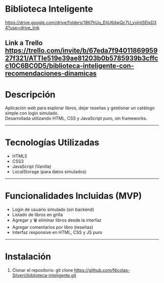 # Biblioteca Inteligente
https://drive.google.com/drive/folders/18tl7hUu_EIjU6dwQc7U_yxlntSElxD34?usp=drive_link

Link a Trello
https://trello.com/invite/b/67eda7f9401186995927f321/ATTIe519e39ae81203b0b5785939b3cffcc10C6BC0D5/biblioteca-inteligente-con-recomendaciones-dinamicas
---

# Descripción
Aplicación web para explorar libros, dejar reseñas y gestionar un catálogo simple con login simulado.  
Desarrollada utilizando HTML, CSS y JavaScript puro, sin frameworks.

---

# Tecnologías Utilizadas
- HTML5  
- CSS3  
- JavaScript (Vanilla)  
- LocalStorage (para datos simulados)

---

# Funcionalidades Incluidas (MVP)

- Login de usuario simulado (sin backend)
- Listado de libros en grilla
- Agregar y 🗑️ eliminar libros desde la interfaz
- Agregar comentarios por libro (reseñas)
- Interfaz responsive en HTML, CSS y JS puro

---

# Instalación

1. Clonar el repositorio:
   git clone https://github.com/Nicolas-Silverii/biblioteca-inteligente.git
